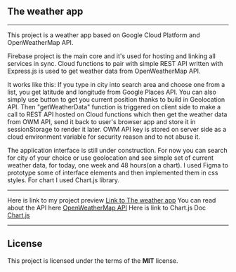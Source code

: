 ## The weather app
---
This project is a weather app based on Google Cloud Platform and OpenWeatherMap API.

Firebase project is the main core and it's used for hosting and linking all services in sync.
Cloud functions to pair with simple REST API written with Express.js is used to get weather data from OpenWeatherMap API.

It works like this:
If you type in city into search area and choose one from a list, you get latitude and longitude from Google Places API.
You can also simply use button to get you current position thanks to build in Geolocation API.
Then "getWeatherData" function is triggered on client side to make a call to REST API hosted on Cloud functions which then get the weather data from OWM API,
send it back to user's browser app and store it in sessionStorage to render it later.
OWM API key is stored on server side as a cloud environment variable for security reason and to not abuse it.

The application interface is still under construction.
For now you can search for city of your choice or use geolocation and see simple set of current weather data, for today, one week and 48 hours(on a chart).
I used Figma to prototype some of interface elements and then implemented them in css styles.
For chart I used Chart.js library.

---
Here is link to my project preview [Link to The weather app](https://weather-app-3a7ac.web.app/)
You can read about the API here [OpenWeatherMap API](https://openweathermap.org/api/one-call-api)
Here is link to Chart.js Doc [Chart.js](https://www.chartjs.org/docs/3.6.0/)


---
## License
This project is licensed under the terms of the **MIT** license.
